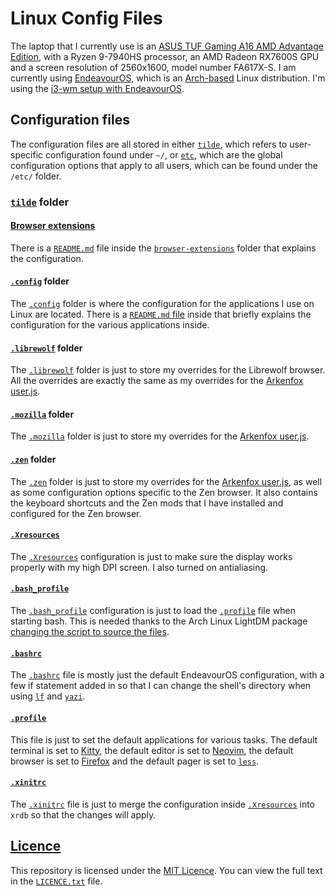 # Linux Config Files

The laptop that I currently use is an
[ASUS TUF Gaming A16 AMD Advantage Edition](https://www.asus.com/laptops/for-gaming/tuf-gaming/asus-tuf-gaming-a16-advantage-edition-2023/),
with a Ryzen 9-7940HS processor, an AMD Radeon RX7600S GPU
and a screen resolution of 2560x1600, model number FA617X-S.
I am currently using [EndeavourOS](https://endeavouros.com/),
which is an [Arch-based](https://archlinux.org/) Linux distribution.
I'm using the [i3-wm setup with EndeavourOS](https://discovery.endeavouros.com/window-tiling-managers/i3-wm/2021/03/).

## Configuration files

The configuration files are all stored in either [`tilde`](tilde),
which refers to user-specific configuration found under `~/`,
or [`etc`](etc), which are the global configuration options
that apply to all users, which can be found under the `/etc/` folder.

### [`tilde`](tilde) folder

#### [Browser extensions](tilde/browser-extensions/)

There is a [`README.md`](tilde/browser-extensions/README.md) file
inside the [`browser-extensions`](tilde/browser-extensions/)
folder that explains the configuration.

#### [`.config`](tilde/.config/) folder

The [`.config`](tilde/.config/) folder is where the configuration
for the applications I use on Linux are located.
There is a [`README.md` file](tilde/.config/) inside that
briefly explains the configuration for the various applications inside.

#### [`.librewolf`](tilde/.librewolf/) folder

The [`.librewolf`](tilde/.librewolf/) folder is just to store my
overrides for the Librewolf browser.
All the overrides are exactly the same as my overrides for the
[Arkenfox user.js](https://github.com/arkenfox/user.js).

#### [`.mozilla`](tilde/.mozilla/) folder

The [`.mozilla`](tilde/.mozilla/) folder is just to store my overrides for the
[Arkenfox user.js](https://github.com/arkenfox/user.js).

#### [`.zen`](tilde/.zen/) folder

The [`.zen`](tilde/.zen/) folder is just to store my overrides for the
[Arkenfox user.js](https://github.com/arkenfox/user.js), as well as
some configuration options specific to the Zen browser.
It also contains the keyboard shortcuts and the Zen mods that
I have installed and configured for the Zen browser.

#### [`.Xresources`](tilde/.Xresources)

The [`.Xresources`](tilde/.Xresources) configuration is just to make sure
the display works properly with my high DPI screen.
I also turned on antialiasing.

#### [`.bash_profile`](tilde/.bash_profile)

The [`.bash_profile`](tilde/.bash_profile) configuration is just to
load the [`.profile`](tilde/.profile) file when starting bash.
This is needed thanks to the Arch Linux LightDM package
[changing the script to source the files](https://gitlab.archlinux.org/archlinux/packaging/packages/lightdm/-/commit/75c048cabfe9693749f5f363ab6257400d954ffa).

#### [`.bashrc`](tilde/.bashrc)

The [`.bashrc`](tilde/.bashrc) file is mostly
just the default EndeavourOS configuration,
with a few if statement added in so that
I can change the shell's directory
when using [`lf`](https://github.com/gokcehan/lf) and
[`yazi`](https://yazi-rs.github.io/).

#### [`.profile`](tilde/.profile)

This file is just to set the default applications for various tasks.
The default terminal is set to
[Kitty](https://sw.kovidgoyal.net/kitty/),
the default editor is set to
[Neovim](https://neovim.io/),
the default browser is set to
[Firefox](https://www.mozilla.org/en-US/firefox/) and
the default pager is set to
[`less`](https://www.greenwoodsoftware.com/less/).

#### [`.xinitrc`](tilde/.xinitrc)

The [`.xinitrc`](tilde/.xinitrc) file is just to merge the
configuration inside [`.Xresources`](tilde/.Xresources)
into `xrdb` so that the changes will apply.

## [Licence](LICENCE.txt)

This repository is licensed under the [MIT Licence](LICENCE.txt).
You can view the full text in the [`LICENCE.txt`](LICENCE.txt) file.
